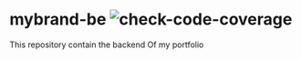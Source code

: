 # mybrand-be ![check-code-coverage](https://img.shields.io/badge/code--coverage-67.44%25-yellow)

This repository contain the backend Of my portfolio
